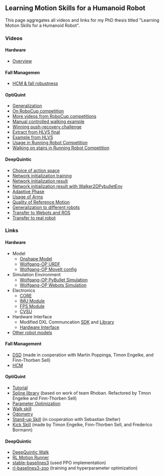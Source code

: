 ## Learning Motion Skills for a Humanoid Robot

This page aggregates all videos and links for my PhD thesis titled "Learning Motion Skills for a Humanoid Robot".

### Videos

#### Hardware
- [Overview](https://www.youtube.com/watch?v=UsH6QIKzr7Q)

#### Fall Managemen
- [HCM & fall robustness](https://cloud.mafiasi.de/s/zoPP4HTf7sa46S3)

#### OptiQuint
- [Generalization](https://cloud.mafiasi.de/s/kTjaEpwyqqi2oyG)
- [On RoboCup competition](https://cloud.mafiasi.de/s/3QPJFkaLab7XDEY)
- [More videos from RoboCup competitions](https://cloud.mafiasi.de/s/6Gc3fXdyW6Pdoj7)
- [Manual controlled walking example](https://cloud.mafiasi.de/s/CDenApyigfBf226)
- [Winning push-recovery challenge](https://cloud.mafiasi.de/s/qik7DWatawgyaGt)
- [Extract from HLVS final](https://cloud.mafiasi.de/s/WwM9A4XgyFpEwiA)
- [Example from HLVS](https://cloud.mafiasi.de/s/Mz93nnqrLKgnMJ2)
- [Usage in Running Robot Competition](https://cloud.mafiasi.de/s/q4zQo7JJ8rEfZcT)
- [Walking on stairs in Running Robot Competition](https://cloud.mafiasi.de/s/Xt233Se8eyKJnY2)

#### DeepQuintic
- [Choice of action space]()
- [Network initialization training](https://cloud.mafiasi.de/s/S5TXddAcmDzDpZt)
- [Network initialization result]()
- [Network initialization result with Walker2DPybulletEnv](https://cloud.mafiasi.de/s/teSjfMrR4ptoGoW)
- [Adaptive Phase](https://cloud.mafiasi.de/s/gn5Qdg38BLME4iA)
- [Usage of Arms](https://cloud.mafiasi.de/s/wjLS7fLHfMziYt7)
- [Quality of Reference Motion](https://cloud.mafiasi.de/s/gtbRemqY7twSwYt)
- [Generalization to different robots](https://cloud.mafiasi.de/s/2dCyTAENn5xqYaf)
- [Transfer to Webots and ROS](https://cloud.mafiasi.de/s/FggQK6H989f5KDT)
- [Transfer to real robot](https://cloud.mafiasi.de/s/2zM37Jdnok2dcpE)


### Links

#### Hardware
- Model
  - [Onshape Model](https://cad.onshape.com/documents/8c6aa9a8917f764cb7039c2d/w/af71e5083243affec9ac82a8/e/e42d9814ef6f704f62b6758c)
  - [Wolfgang-OP URDF](https://github.com/bit-bots/wolfgang_robot/tree/master/wolfgang_description)
  - [Wolfgang-OP MoveIt config](https://github.com/bit-bots/wolfgang_robot/tree/master/wolfgang_moveit_config)
- Simulation Environment
  - [Wolfgang-OP PyBullet Simulation](https://github.com/bit-bots/wolfgang_robot/tree/master/wolfgang_pybullet_sim)
  - [Wolfgang-OP Webots Simulation](https://github.com/bit-bots/wolfgang_robot/tree/master/wolfgang_webots_sim)
- Electronics
  - [CORE](https://github.com/bit-bots/wolfgang_core)
  - [IMU Module](https://github.com/bit-bots/bitbots_imu_dxl)
  - [FPS Module](https://github.com/bit-bots/bit_foot)
  - [CVSU](https://github.com/bit-bots/wolfgang_constant_voltage)
- Hardware Interface
  - Modified DXL Communcation [SDK](https://github.com/bit-bots/DynamixelSDK) and [Library](https://github.com/bit-bots/dynamixel-workbench)
  - [Hardware Interface](https://github.com/bit-bots/bitbots_lowlevel)
- [Other robot models](https://github.com/bit-bots/humanoid_robots_ros2)

#### Fall Management
- [DSD](https://github.com/bit-bots/dynamic_stack_decider) (made in cooperation with Martin Poppinga, Timon Engelke, and Finn-Thorben Sell)
- [HCM](https://github.com/bit-bots/bitbots_motion/tree/master/bitbots_hcm)

#### OptiQuint
- [Tutorial](https://bit-bots.github.io/quintic_walk/)
- [Spline library](https://github.com/bit-bots/bitbots_motion/tree/master/bitbots_splines) (based on work of team Rhoban. Refactored by Timon Engelke and Finn-Thorben Sell)
- [Parameter Optimization](https://github.com/bit-bots/parallel_parameter_search)
- [Walk skill](https://bit-bots.github.io/quintic_walk/)
- [Odometry](https://github.com/bit-bots/bitbots_motion/tree/master/bitbots_odometry)
- [Stand-up Skill](https://github.com/bit-bots/bitbots_motion/tree/master/bitbots_dynamic_kick) (in cooperation with Sebastian Stelter)
- [Kick Skill](https://github.com/bit-bots/bitbots_motion/tree/master/bitbots_dynamic_kick) (made by Timon Engelke, Finn-Thorben Sell, and Frederico Bormann)

#### DeepQuintic
- [DeepQuintic Walk](https://github.com/bit-bots/deep_quintic)
- [RL Motion Runner](https://github.com/bit-bots/bitbots_motion/tree/master/bitbots_rl_motion)
- [stable-baselines3](https://github.com/SammyRamone/stable-baselines3) (used PPO implementation)
- [rl-baselines3-zoo](https://github.com/SammyRamone/rl-baselines3-zoo) (training and hyperparameter optimization)
